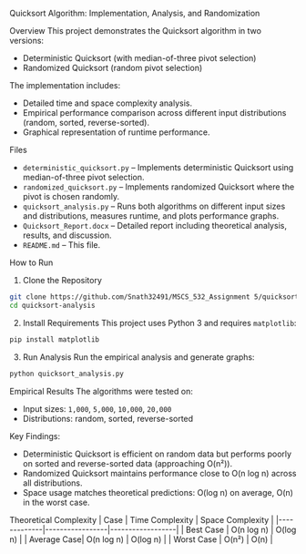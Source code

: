 Quicksort Algorithm: Implementation, Analysis, and Randomization

Overview
This project demonstrates the Quicksort algorithm in two versions:
- Deterministic Quicksort (with median-of-three pivot selection)
- Randomized Quicksort (random pivot selection)

The implementation includes:
- Detailed time and space complexity analysis.
- Empirical performance comparison across different input distributions (random, sorted, reverse-sorted).
- Graphical representation of runtime performance.

Files
- `deterministic_quicksort.py` – Implements deterministic Quicksort using median-of-three pivot selection.
- `randomized_quicksort.py` – Implements randomized Quicksort where the pivot is chosen randomly.
- `quicksort_analysis.py` – Runs both algorithms on different input sizes and distributions, measures runtime, and plots performance graphs.
- `Quicksort_Report.docx` – Detailed report including theoretical analysis, results, and discussion.
- `README.md` – This file.


How to Run
1. Clone the Repository
```bash
git clone https://github.com/Snath32491/MSCS_532_Assignment 5/quicksort-analysis.git
cd quicksort-analysis
```

2. Install Requirements
This project uses Python 3 and requires `matplotlib`:
```bash
pip install matplotlib
```

3. Run Analysis
Run the empirical analysis and generate graphs:
```bash
python quicksort_analysis.py
```


Empirical Results
The algorithms were tested on:
- Input sizes: `1,000`, `5,000`, `10,000`, `20,000`
- Distributions: random, sorted, reverse-sorted

Key Findings:
- Deterministic Quicksort is efficient on random data but performs poorly on sorted and reverse-sorted data (approaching O(n²)).
- Randomized Quicksort maintains performance close to O(n log n) across all distributions.
- Space usage matches theoretical predictions: O(log n) on average, O(n) in the worst case.


 Theoretical Complexity
| Case        | Time Complexity | Space Complexity |
|-------------|-----------------|------------------|
| Best Case   | O(n log n)      | O(log n)        |
| Average Case| O(n log n)      | O(log n)        |
| Worst Case  | O(n²)           | O(n)            |



